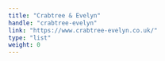 ```yaml
---
title: "Crabtree & Evelyn"
handle: "crabtree-evelyn"
link: "https://www.crabtree-evelyn.co.uk/"
type: "list"
weight: 0
---
```

